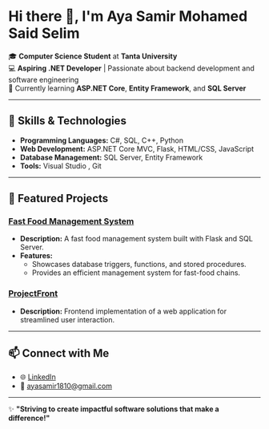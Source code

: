 # Hi there 👋, I'm Aya Samir Mohamed Said Selim

🎓 **Computer Science Student** at **Tanta University**  
💻 **Aspiring .NET Developer** | Passionate about backend development and software engineering  
🌱 Currently learning **ASP.NET Core**, **Entity Framework**, and **SQL Server**  

---

## 🚀 Skills & Technologies
- **Programming Languages:** C#, SQL, C++, Python
- **Web Development:** ASP.NET Core MVC, Flask, HTML/CSS, JavaScript
- **Database Management:** SQL Server, Entity Framework
- **Tools:** Visual Studio , Git

---

## 📂 Featured Projects

### [Fast Food Management System](https://github.com/aya30309/Fast-Food-Management-)  
- **Description:** A fast food management system built with Flask and SQL Server.  
- **Features:**  
  - Showcases database triggers, functions, and stored procedures.  
  - Provides an efficient management system for fast-food chains.  

### [ProjectFront](https://github.com/aya30309/ProjectFront)  
- **Description:** Frontend implementation of a web application for streamlined user interaction.  

---

## 📫 Connect with Me
- 🌐 [LinkedIn](https://www.linkedin.com/in/ayasamirselim/)  
- 📧 ayasamir1810@gmail.com 

---

✨ **"Striving to create impactful software solutions that make a difference!"**
